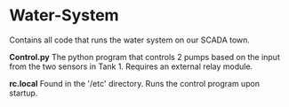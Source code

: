 # Water-System
Contains all code that runs the water system on our SCADA town.

**Control.py**
The python program that controls 2 pumps based on the input from the two sensors in Tank 1. Requires an external relay module.

**rc.local**
Found in the '/etc' directory. Runs the control program upon startup.

